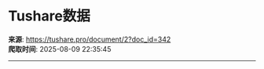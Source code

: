 # Tushare数据

**来源**: https://tushare.pro/document/2?doc_id=342  
**爬取时间**: 2025-08-09 22:35:45

---



